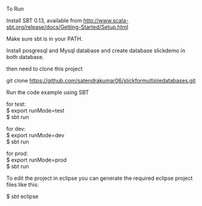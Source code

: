To Run

Install SBT 0.13, available from http://www.scala-sbt.org/release/docs/Getting-Started/Setup.html

Make sure sbt is in your PATH.

Install posgresql and Mysql database and create database slickdemo in both database.
 
then need to clone this project

git clone https://github.com/satendrakumar06/slickformultipledatabases.git


Run the code example using SBT

for test:       
$ export runMode=test  
$ sbt run   

for dev:         
$ export runMode=dev     
$ sbt run     

for prod:   
$ export runMode=prod	      
$ sbt run     

To edit the project in eclipse you can generate the required eclipse project files like this:

$ sbt eclipse
